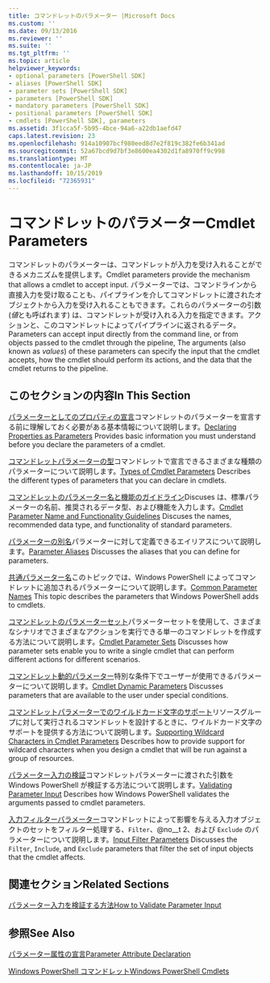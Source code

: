 ```yaml
---
title: コマンドレットのパラメーター |Microsoft Docs
ms.custom: ''
ms.date: 09/13/2016
ms.reviewer: ''
ms.suite: ''
ms.tgt_pltfrm: ''
ms.topic: article
helpviewer_keywords:
- optional parameters [PowerShell SDK]
- aliases [PowerShell SDK]
- parameter sets [PowerShell SDK]
- parameters [PowerShell SDK]
- mandatory parameters [PowerShell SDK]
- positional parameters [PowerShell SDK]
- cmdlets [PowerShell SDK], parameters
ms.assetid: 3f1cca5f-5b95-4bce-94a6-a22db1aefd47
caps.latest.revision: 23
ms.openlocfilehash: 914a10907bcf980eed8d7e2f819c382fe6b341ad
ms.sourcegitcommit: 52a67bcd9d7bf3e8600ea4302d1fa8970ff9c998
ms.translationtype: MT
ms.contentlocale: ja-JP
ms.lasthandoff: 10/15/2019
ms.locfileid: "72365931"
---
```

# <a name="cmdlet-parameters"></a><span data-ttu-id="77d8c-102">コマンドレットのパラメーター</span><span class="sxs-lookup"><span data-stu-id="77d8c-102">Cmdlet Parameters</span></span>

<span data-ttu-id="77d8c-103">コマンドレットのパラメーターは、コマンドレットが入力を受け入れることができるメカニズムを提供します。</span><span class="sxs-lookup"><span data-stu-id="77d8c-103">Cmdlet parameters provide the mechanism that allows a cmdlet to accept input.</span></span> <span data-ttu-id="77d8c-104">パラメーターでは、コマンドラインから直接入力を受け取ることも、パイプラインを介してコマンドレットに渡されたオブジェクトから入力を受け入れることもできます。これらのパラメーターの引数 (*値*とも呼ばれます) は、コマンドレットが受け入れる入力を指定できます。アクションと、このコマンドレットによってパイプラインに返されるデータ。</span><span class="sxs-lookup"><span data-stu-id="77d8c-104">Parameters can accept input directly from the command line, or from objects passed to the cmdlet through the pipeline, The arguments (also known as *values*) of these parameters can specify the input that the cmdlet accepts, how the cmdlet should perform its actions, and the data that the cmdlet returns to the pipeline.</span></span>

## <a name="in-this-section"></a><span data-ttu-id="77d8c-105">このセクションの内容</span><span class="sxs-lookup"><span data-stu-id="77d8c-105">In This Section</span></span>

<span data-ttu-id="77d8c-106">[パラメーターとしてのプロパティの宣言](./declaring-properties-as-parameters.md)コマンドレットのパラメーターを宣言する前に理解しておく必要がある基本情報について説明します。</span><span class="sxs-lookup"><span data-stu-id="77d8c-106">[Declaring Properties as Parameters](./declaring-properties-as-parameters.md) Provides basic information you must understand before you declare the parameters of a cmdlet.</span></span>

<span data-ttu-id="77d8c-107">[コマンドレットパラメーターの型](./types-of-cmdlet-parameters.md)コマンドレットで宣言できるさまざまな種類のパラメーターについて説明します。</span><span class="sxs-lookup"><span data-stu-id="77d8c-107">[Types of Cmdlet Parameters](./types-of-cmdlet-parameters.md) Describes the different types of parameters that you can declare in cmdlets.</span></span>

<span data-ttu-id="77d8c-108">[コマンドレットのパラメーター名と機能のガイドライン](./standard-cmdlet-parameter-names-and-types.md)Discuses は、標準パラメーターの名前、推奨されるデータ型、および機能を入力します。</span><span class="sxs-lookup"><span data-stu-id="77d8c-108">[Cmdlet Parameter Name and Functionality Guidelines](./standard-cmdlet-parameter-names-and-types.md) Discuses the names, recommended data type, and functionality of standard parameters.</span></span>

<span data-ttu-id="77d8c-109">[パラメーターの別名](./parameter-aliases.md)パラメーターに対して定義できるエイリアスについて説明します。</span><span class="sxs-lookup"><span data-stu-id="77d8c-109">[Parameter Aliases](./parameter-aliases.md) Discusses the aliases that you can define for parameters.</span></span>

<span data-ttu-id="77d8c-110">[共通パラメーター名](./common-parameter-names.md)このトピックでは、Windows PowerShell によってコマンドレットに追加されるパラメーターについて説明します。</span><span class="sxs-lookup"><span data-stu-id="77d8c-110">[Common Parameter Names](./common-parameter-names.md) This topic describes the parameters that Windows PowerShell adds to cmdlets.</span></span>

<span data-ttu-id="77d8c-111">[コマンドレットのパラメーターセット](./cmdlet-parameter-sets.md)パラメーターセットを使用して、さまざまなシナリオでさまざまなアクションを実行できる単一のコマンドレットを作成する方法について説明します。</span><span class="sxs-lookup"><span data-stu-id="77d8c-111">[Cmdlet Parameter Sets](./cmdlet-parameter-sets.md) Discusses how parameter sets enable you to write a single cmdlet that can perform different actions for different scenarios.</span></span>

<span data-ttu-id="77d8c-112">[コマンドレット動的パラメーター](./cmdlet-dynamic-parameters.md)特別な条件下でユーザーが使用できるパラメーターについて説明します。</span><span class="sxs-lookup"><span data-stu-id="77d8c-112">[Cmdlet Dynamic Parameters](./cmdlet-dynamic-parameters.md) Discusses parameters that are available to the user under special conditions.</span></span>

<span data-ttu-id="77d8c-113">[コマンドレットパラメーターでのワイルドカード文字のサポート](./supporting-wildcard-characters-in-cmdlet-parameters.md)リソースグループに対して実行されるコマンドレットを設計するときに、ワイルドカード文字のサポートを提供する方法について説明します。</span><span class="sxs-lookup"><span data-stu-id="77d8c-113">[Supporting Wildcard Characters in Cmdlet Parameters](./supporting-wildcard-characters-in-cmdlet-parameters.md) Describes how to provide support for wildcard characters when you design a cmdlet that will be run against a group of resources.</span></span>

<span data-ttu-id="77d8c-114">[パラメーター入力の検証](./validating-parameter-input.md)コマンドレットパラメーターに渡された引数を Windows PowerShell が検証する方法について説明します。</span><span class="sxs-lookup"><span data-stu-id="77d8c-114">[Validating Parameter Input](./validating-parameter-input.md) Describes how Windows PowerShell validates the arguments passed to cmdlet parameters.</span></span>

<span data-ttu-id="77d8c-115">[入力フィルターパラメーター](./input-filter-parameters.md)コマンドレットによって影響を与える入力オブジェクトのセットをフィルター処理する、`Filter`、@no__t 2、および `Exclude` のパラメーターについて説明します。</span><span class="sxs-lookup"><span data-stu-id="77d8c-115">[Input Filter Parameters](./input-filter-parameters.md) Discusses the `Filter`, `Include`, and `Exclude` parameters that filter the set of input objects that the cmdlet affects.</span></span>

## <a name="related-sections"></a><span data-ttu-id="77d8c-116">関連セクション</span><span class="sxs-lookup"><span data-stu-id="77d8c-116">Related Sections</span></span>

[<span data-ttu-id="77d8c-117">パラメーター入力を検証する方法</span><span class="sxs-lookup"><span data-stu-id="77d8c-117">How to Validate Parameter Input</span></span>](./how-to-validate-parameter-input.md)

## <a name="see-also"></a><span data-ttu-id="77d8c-118">参照</span><span class="sxs-lookup"><span data-stu-id="77d8c-118">See Also</span></span>

[<span data-ttu-id="77d8c-119">パラメーター属性の宣言</span><span class="sxs-lookup"><span data-stu-id="77d8c-119">Parameter Attribute Declaration</span></span>](./parameter-attribute-declaration.md)

[<span data-ttu-id="77d8c-120">Windows PowerShell コマンドレット</span><span class="sxs-lookup"><span data-stu-id="77d8c-120">Windows PowerShell Cmdlets</span></span>](./cmdlet-overview.md)
